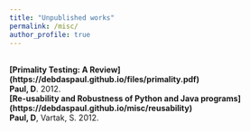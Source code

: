 ```yaml
---
title: "Unpublished works"
permalink: /misc/
author_profile: true
---
```


<br>
<b>[Primality Testing: A Review](https://debdaspaul.github.io/files/primality.pdf)</b> <br> 
<b>Paul, D</b>. 2012.

<br>
<b>[Re-usability and Robustness of Python and Java programs](https://debdaspaul.github.io/misc/reusability)</b> <br> 
<b>Paul, D</b>, Vartak, S. 2012.
